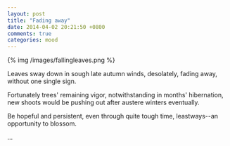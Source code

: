 ```yaml
---
layout: post
title: "Fading away"
date: 2014-04-02 20:21:50 +0800
comments: true
categories: mood
---
```

{% img /images/fallingleaves.png %}  

Leaves sway down in sough late autumn winds, desolately, fading away, without one single sign.<!--more-->  
  
Fortunately trees' remaining vigor, notwithstanding in months' hibernation, new shoots would be pushing out after austere winters eventually.   
  
Be hopeful and persistent, even through quite tough time, leastways--an opportunity to blossom.  
  
...